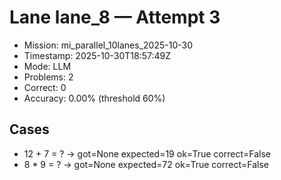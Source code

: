 # Lane lane_8 — Attempt 3

- Mission: mi_parallel_10lanes_2025-10-30
- Timestamp: 2025-10-30T18:57:49Z
- Mode: LLM
- Problems: 2
- Correct: 0
- Accuracy: 0.00% (threshold 60%)

## Cases
- 12 + 7 = ? → got=None expected=19 ok=True correct=False
- 8 * 9 = ? → got=None expected=72 ok=True correct=False